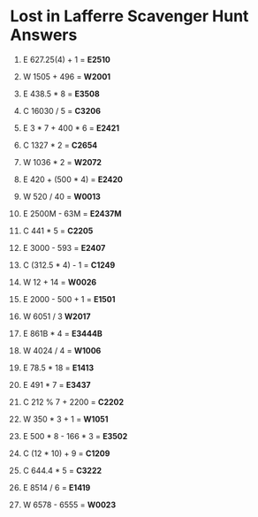 # Lost in Lafferre Scavenger Hunt Answers

1. E 627.25(4) + 1 = **E2510**

1. W 1505 + 496 = **W2001**

1. E 438.5 * 8 = **E3508**

1. C 16030 / 5 = **C3206**

1. E 3 * 7 + 400 * 6 = **E2421**

1. C 1327 * 2 = **C2654**

1. W 1036 * 2 = **W2072**

1. E 420 + (500 * 4) = **E2420**

1. W 520 / 40 = **W0013**

1. E 2500M - 63M = **E2437M**

1. C 441 * 5 = **C2205**

1. E 3000 - 593 = **E2407**

1. C (312.5 * 4) - 1 = **C1249**

1. W 12 + 14 = **W0026**

1. E 2000 - 500 + 1 = **E1501**

1. W 6051 / 3 **W2017**

1. E 861B * 4 = **E3444B**

1. W 4024 / 4 = **W1006**

1. E 78.5 * 18 = **E1413**

1. E 491 * 7 = **E3437**

1. C 212 % 7 + 2200 = **C2202**

1. W 350 * 3 + 1 = **W1051**

1. E 500 * 8 - 166 * 3 = **E3502**

1. C (12 * 10) + 9 = **C1209**

1. C 644.4 * 5 = **C3222**

1. E 8514 / 6 = **E1419**

1. W 6578 - 6555 = **W0023**
